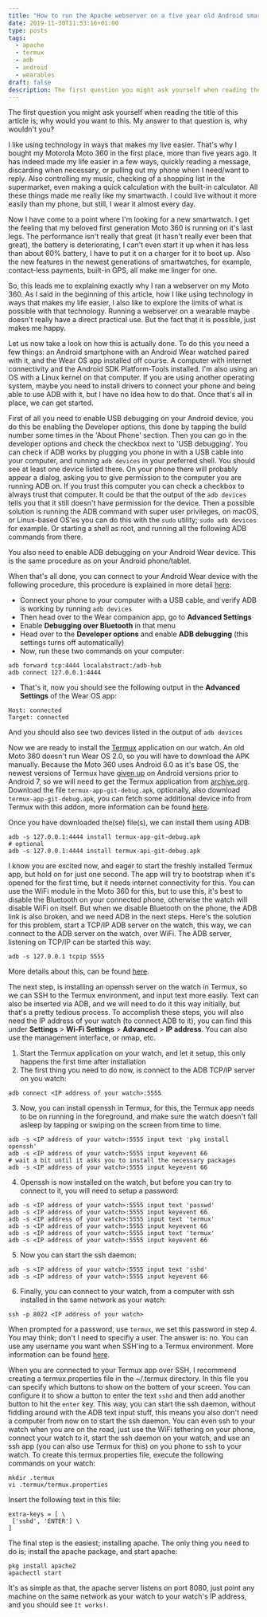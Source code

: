 ```yaml
---
title: "How to run the Apache webserver on a five year old Android smartwatch"
date: 2019-11-30T11:53:16+01:00
type: posts
tags:
  - apache
  - termux
  - adb
  - android
  - wearables
draft: false
description: The first question you might ask yourself when reading the title of this article is; why would you want to this. My answer to that question is, why wouldn't you?
---
```


The first question you might ask yourself when reading the title of this article is; why would you want to this. My answer to that question is, why wouldn't you?

I like using technology in ways that makes my live easier. That's why I bought my Motorola Moto 360 in the first place, more than five years ago. It has indeed made my life easier in a few ways, quickly reading a message, discarding when necessary, or pulling out my phone when I need/want to reply. Also controlling my music, checking of a shopping list in the supermarket, even making a quick calculation with the built-in calculator. All these things made me really like my smartwacth. I could live without it more easily than my phone, but still, I wear it almost every day.

Now I have come to a point where I'm looking for a new smartwatch. I get the feeling that my beloved first generation Moto 360 is running on it's last legs. The performance isn't really that great (it hasn't really ever been that great), the battery is deteriorating, I can't even start it up when it has less than about 60% battery, I have to put it on a charger for it to boot up. Also the new features in the newest generations of smartwatches, for example, contact-less payments, built-in GPS, all make me linger for one.

So, this leads me to explaining exactly why I ran a webserver on my Moto 360. As I said in the beginning of this article, how I like using technology in ways that makes my life easier, I also like to explore the limits of what is possible with that technology. Running a webserver on a wearable maybe doesn't really have a direct practical use. But the fact that it is possible, just makes me happy.

Let us now take a look on how this is actually done. To do this you need a few things: an Android smartphone with an Android Wear watched paired with it, and the Wear OS app installed off course. A computer with internet connectivity and the Android SDK Platform-Tools installed. I'm also using an OS with a Linux kernel on that computer. If you are using another operating system, maybe you need to install drivers to connect your phone and being able to use ADB with it, but I have no idea how to do that. Once that's all in place, we can get started.

First of all you need to enable USB debugging on your Android device, you do this be enabling the Developer options, this done by tapping the build number some times in the 'About Phone' section. Then you can go in the developer options and check the checkbox next to 'USB debugging'. You can check if ADB works by plugging you phone in with a USB cable into your computer, and running `adb devices` in your preferred shell. You should see at least one device listed there. On your phone there will probably appear a dialog, asking you to give permission to the computer you are running ADB on. If you trust this computer you can check a checkbox to always trust that computer. It could be that the output of the `adb devices` tells you that it still doesn't have permission for the device. Then a possible solution is running the ADB command with super user privileges, on macOS, or Linux-based OS'es you can do this with the `sudo` utility; `sudo adb devices` for example. Or starting a shell as root, and running all the following ADB commands from there.

You also need to enable ADB debugging on your Android Wear device. This is the same procedure as on your Android phone/tablet.

When that's all done, you can connect to your Android Wear device with the following procedure, this procedure is explained in more detail [here][3]:
- Connect your phone to your computer with a USB cable, and verify ADB is working by running `adb devices`
- Then head over to the Wear companion app, go to **Advanced Settings**
- Enable **Debugging over Bluetooth** in that menu
- Head over to the **Developer options** and enable **ADB debugging** (this settings turns off automatically)
- Now, run these two commands on your computer:
```
adb forward tcp:4444 localabstract:/adb-hub
adb connect 127.0.0.1:4444
```
- That's it, now you should see the following output in the **Advanced Settings** of the Wear OS app:
```
Host: connected
Target: connected
```
And you should also see two devices listed in the output of `adb devices`

Now we are ready to install the [Termux][1] application on our watch. An old Moto 360 doesn't run Wear OS 2.0, so you will have to download the APK manually. Because the Moto 360 uses Android 6.0 as it's base OS, the newest versions of Termux have [given up][2] on Android versions prior to Android 7, so we will need to get the Termux application from [archive.org][4]. Download the file `termux-app-git-debug.apk`, optionally, also download `termux-app-git-debug.apk`, you can fetch some additional device info from Termux with this addon, more information can be found [here][5].

Once you have downloaded the(se) file(s), we can install them using ADB:
```
adb -s 127.0.0.1:4444 install termux-app-git-debug.apk
# optional
adb -s 127.0.0.1:4444 install termux-api-git-debug.apk
```

I know you are excited now, and eager to start the freshly installed Termux app, but hold on for just one second. The app will try to bootstrap when it's opened for the first time, but it needs internet connectivity for this. You can use the WiFi module in the Moto 360 for this, but to use this, it's best to disable the Bluetooth on your connected phone, otherwise the watch will disable WiFi on itself. But when we disable Bluetooth on the phone, the ADB link is also broken, and we need ADB in the next steps. Here's the solution for this problem, start a TCP/IP ADB server on the watch, this way, we can connect to the ADB server on the watch, over WiFi. The ADB server, listening on TCP/IP can be started this way:
```
adb -s 127.0.0.1 tcpip 5555
```
More details about this, can be found [here][6].

The next step, is installing an openssh server on the watch in Termux, so we can SSH to the Termux environment, and input text more easily. Text can also be inserted via ADB, and we will need to do it this way initially, but that's a pretty tedious process.
To accomplish these steps, you will also need the IP address of your watch (to connect ADB to it), you can find this under **Settings** > **Wi-Fi Settings** > **Advanced** > **IP address**. You can also use the management interface, or nmap, etc.
1. Start the Termux application on your watch, and let it setup, this only happens the first time after installation
2. The first thing you need to do now, is connect to the ADB TCP/IP server on you watch:
```
adb connect <IP address of your watch>:5555
```
3. Now, you can install openssh in Termux, for this, the Termux app needs to be on running in the foreground, and make sure the watch doesn't fall asleep by tapping or swiping on the screen from time to time.
```
adb -s <IP address of your watch>:5555 input text 'pkg install openssh'
adb -s <IP address of your watch>:5555 input keyevent 66
# wait a bit until it asks you to install the necessary packages 
adb -s <IP address of your watch>:5555 input keyevent 66
```
4. Openssh is now installed on the watch, but before you can try to connect to it, you will need to setup a password:
```
adb -s <IP address of your watch>:5555 input text 'passwd'
adb -s <IP address of your watch>:5555 input keyevent 66
adb -s <IP address of your watch>:5555 input text 'termux'
adb -s <IP address of your watch>:5555 input keyevent 66
adb -s <IP address of your watch>:5555 input text 'termux'
adb -s <IP address of your watch>:5555 input keyevent 66
```
5. Now you can start the ssh daemon:
```
adb -s <IP address of your watch>:5555 input text 'sshd'
adb -s <IP address of your watch>:5555 input keyevent 66
```
6. Finally, you can connect to your watch, from a computer with ssh installed in the same network as your watch:
```
ssh -p 8022 <IP address of your watch>
```
When prompted for a password, use `termux`, we set this password in step 4. You may think; don't I need to specifiy a user. The answer is: no. You can use any username you want when SSH'ing to a Termux environment. More information can be found [here][7].

When you are connected to your Termux app over SSH, I recommend creating a termux.properties file in the ~/.termux directory. In this file you can specify which buttons to show on the bottem of your screen. You can configure it to show a button to enter the text `sshd` and then add another button to hit the `enter` key. This way, you can start the ssh daemon, without fiddling around with the ADB text input stuff, this means you also don't need a computer from now on to start the ssh daemon. You can even ssh to your watch when you are on the road, just use the WiFi tethering on your phone, connect your watch to it, start the ssh daemon on your watch, and use an ssh app (you can also use Termux for this) on you phone to ssh to your watch. To create this termux.properties file, execute the following commands on your watch:
```
mkdir .termux
vi .termux/termux.properties
```
Insert the following text in this file:
```
extra-keys = [ \
 ['sshd', 'ENTER'] \
]
```

The final step is the easiest; installing apache. The only thing you need to do is; install the apache package, and start apache:
```
pkg install apache2
apachectl start
```
It's as simple as that, the apache server listens on port 8080, just point any machine on the same network as your watch to your watch's IP address, and you should see `It works!`.

[1]: https://termux.com
[2]: https://wiki.termux.com/wiki/FAQ#Termux_is_no_longer_available_for_Android_5.3F
[3]: https://developer.android.com/training/wearables/apps/debugging#bt-watch
[4]: https://archive.org/details/termux-repositories-legacy
[5]: https://wiki.termux.com/wiki/Termux:API
[6]: https://developer.android.com/studio/command-line/adb#wireless
[7]: https://wiki.termux.com/wiki/Remote_Access#SSH
